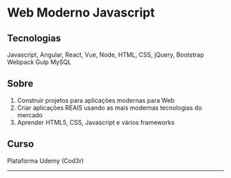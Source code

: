 # Web Moderno Javascript

## Tecnologias
 Javascript, Angular, React, Vue, Node, HTML, CSS, jQuery, Bootstrap Webpack Gulp MySQL

## Sobre
1. Construir projetos para aplicações modernas para Web
1. Criar aplicações REAIS usando as mais modernas tecnologias do mercado
1. Aprender HTML5, CSS, Javascript e vários frameworks

## Curso
Plataforma Udemy (Cod3r)
___